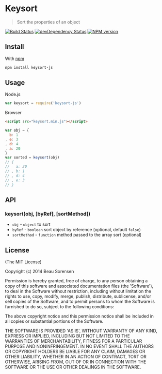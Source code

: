 Keysort
=======

> Sort the properties of an object

[![Build Status](https://secure.travis-ci.org/sorensen/keysort.js.png)](http://travis-ci.org/sorensen/keysort.js) 
[![devDependency Status](https://david-dm.org/sorensen/keysort.js.png)](https://david-dm.org/sorensen/keysort.js#info=dependencies)
[![NPM version](https://badge.fury.io/js/keysort-js.png)](http://badge.fury.io/js/keysort-js)


Install
-------

With [npm](https://npmjs.org)

```sh
npm install keysort-js
```


Usage
-----

Node.js

```js
var keysort = require('keysort-js')
```

Browser

```html
<script src="keysort.min.js"></script>
```

```js
var obj = {
  b: 1
, e: 3
, d: 4
, a: 20
}
var sorted = keysort(obj)
// {
//   a: 20
// , b: 1
// , d: 4
// , e: 3
// }
```


API
---

### keysort(obj, [byRef], [sortMethod])

* `obj` - `object` to sort
* `byRef` - `boolean` sort object by reference (optional, default `false`)
* `sortMethod` - `function` method passed to the array sort (optional)


License
-------

(The MIT License)

Copyright (c) 2014 Beau Sorensen

Permission is hereby granted, free of charge, to any person obtaining
a copy of this software and associated documentation files (the
'Software'), to deal in the Software without restriction, including
without limitation the rights to use, copy, modify, merge, publish,
distribute, sublicense, and/or sell copies of the Software, and to
permit persons to whom the Software is furnished to do so, subject to
the following conditions:

The above copyright notice and this permission notice shall be
included in all copies or substantial portions of the Software.

THE SOFTWARE IS PROVIDED 'AS IS', WITHOUT WARRANTY OF ANY KIND,
EXPRESS OR IMPLIED, INCLUDING BUT NOT LIMITED TO THE WARRANTIES OF
MERCHANTABILITY, FITNESS FOR A PARTICULAR PURPOSE AND NONINFRINGEMENT.
IN NO EVENT SHALL THE AUTHORS OR COPYRIGHT HOLDERS BE LIABLE FOR ANY
CLAIM, DAMAGES OR OTHER LIABILITY, WHETHER IN AN ACTION OF CONTRACT,
TORT OR OTHERWISE, ARISING FROM, OUT OF OR IN CONNECTION WITH THE
SOFTWARE OR THE USE OR OTHER DEALINGS IN THE SOFTWARE.